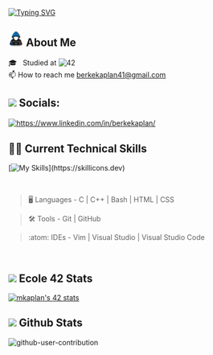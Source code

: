 <a href="https://github.com/berkekaplan"><img src="https://readme-typing-svg.herokuapp.com?font=Matrix&pause=1000&color=00CC00&width=435&lines=Welcome+to+Berke+Kaplan's+Github;Ecole+42+Student" alt="Typing SVG" /></a>

## <picture><img src = "https://github.com/0xAbdulKhalid/0xAbdulKhalid/raw/main/assets/mdImages/about_me.gif" width = 30px></picture> **About Me**
🎓 &nbsp; Studied at ![42](https://img.shields.io/badge/-Ecole-111111?style=flat&logo=42)<br/>
📫 How to reach me berkekaplan41@gmail.com

## <img src="https://github.com/TheDudeThatCode/TheDudeThatCode/blob/master/Assets/Earth.gif" width="24px">  Socials: 

<a href="https://www.linkedin.com/in/berkekaplan/" target="blank"><img align="center" src="https://raw.githubusercontent.com/rahuldkjain/github-profile-readme-generator/master/src/images/icons/Social/linked-in-alt.svg" alt="https://www.linkedin.com/in/berkekaplan/" height="30" width="40" /></a>

## 🧑‍💻 Current Technical Skills

[![My Skills](https://skillicons.dev/icons?i=c,cpp,bash,vim,vscode,visualstudio,html,css,github,git,)](https://skillicons.dev)

<br>

> :desktop_computer:  Languages - C | C++ | Bash | HTML | CSS

> :hammer_and_wrench:  Tools - Git | GitHub

> :atom:  IDEs - Vim | Visual Studio | Visual Studio Code

<br>

## <img src="https://media.giphy.com/media/iY8CRBdQXODJSCERIr/giphy.gif" width="30"><b> **Ecole 42 Stats** </b>

<a href="https://profile.intra.42.fr/users/mkaplan"><img src="https://badge.mediaplus.ma/greenbinary/mkaplan?1337Badge=off&UM6P=off" alt="mkaplan's 42 stats" /></a>

## <img src="https://media.giphy.com/media/iY8CRBdQXODJSCERIr/giphy.gif" width="30"><b> Github Stats </b>

![github-user-contribution](https://user-images.githubusercontent.com/58959408/157782696-8bc9ca49-ca61-4ab5-8b83-49c4e76c1a8f.svg)

